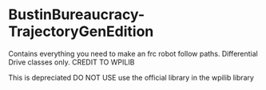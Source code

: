 # BustinBureaucracy-TrajectoryGenEdition
Contains everything you need to make an frc robot follow paths. Differential Drive classes only. CREDIT TO WPILIB

This is depreciated DO NOT USE use the official library in the wpilib library

